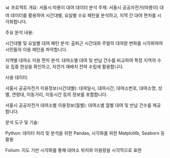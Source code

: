 📊 프로젝트 개요: 서울시 따릉이 대여 데이터 분석
주제:
서울시 공공자전거(따릉이) 대여 데이터를 활용하여 시간대별, 요일별 수요 패턴을 분석하고, 지역 간 대여 편차를 시각화합니다.

주요 분석 내용:

시간대별 및 요일별 대여 패턴 분석:
출퇴근 시간대와 주말의 대여량 변화를 시각화하여 시민들의 이용 패턴을 파악합니다.

지역별 대여소 이용 편차 분석:
대여소별 대여 및 반납 건수를 비교하여 특정 지역의 수요 집중 현상을 확인하고, 자전거 재배치 전략 수립에 활용합니다.

사용 데이터:

서울시 공공자전거 이용정보(시간대별):
대여일시, 대여시간, 대여소번호, 대여소명, 성별, 연령대, 이동거리, 이동시간 등의 정보를 포함합니다.

서울시 공공자전거 대여소별 이용정보(월별):
대여소별 월별 대여 및 반납 건수를 제공합니다.

분석 도구 및 기술:

Python: 데이터 처리 및 분석을 위한 Pandas, 시각화를 위한 Matplotlib, Seaborn 등 활용

Folium: 지도 기반 시각화를 통해 대여소 위치와 이용량을 시각적으로 표현
